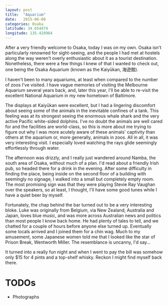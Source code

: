 ```yaml
---
layout: post
title:  "Aquarium"
date:   2015-06-08
categories: Osaka
latitude: 34.654474
longitude: 135.428964
---
```


After a very friendly welcome to Osaka, today I was on my own. Osaka isn't particularly renowned for sight-seeing, and the people I had met at hostels along the way weren't overly enthusiastic about it as a tourist destination. Nonetheless, there were a few things I knew of that I wanted to check out, one being the Osaka Aquarium (known as the Kaiyūkan, 海遊館).

I haven't been to many aquariums, at least when compared to the number of zoos I've visited. I have vague memories of visiting the Melbourne Aquarium several years back, and, later this year, I'll be able to re-visit the excellent National Aquarium in my new hometown of Baltimore.

The displays at Kaiyūkan were excellent, but I had a lingering discomfort about seeing some of the animals in the inevitable confines of a tank. This feeling was at its strongest seeing the enormous whale shark and the very active Pacific white-sided dolphins. I've no doubt the animals are well cared for and the facilities are world-class, so this is more about me trying to figure out why I was more acutely aware of these animals' captivity than others at the aquarium or, more generally, animals in zoos. All in all, it was very interesting visit.  I especially loved watching the rays glide seemingly effortlessly through water.

The afternoon was drizzly, and I really just wandered around Namba, the south area of Osaka, without much of a plan. I'd read about a friendly Irish pub, so headed there for a drink in the evening. After some difficulty in finding the place, being inside on the second floor of a building with seemingly no signage, I walked into a small but completely empty room. The most promising sign was that they were playing Stevie Ray Vaughan over the speakers, so at least, I thought, I'll have some good tunes while I have a quiet beer by myself.

Fortunately, the chap behind the bar turned out to be a very interesting bloke. Luke was originally from Belgium, via New Zealand, Australia and Japan, loves blue music, and was more across Australian news and politics than most people I know back home. He had plenty of tales to tell, and we chatted for a couple of hours before anyone else turned up. Eventually some locals arrived and I joined them for a chin wag. Much to my amusement, some Japanese women told me that I looked like the star of Prison Break, Wentworth Miller. The resemblance is uncanny, I'd say...

It turned into a really fun night and when I went to pay the bill was somehow only $15 for 4 pints and a top-shelf whisky. Reckon I might find myself back there.

# TODOs

- Photographs

